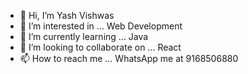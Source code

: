 - 👋 Hi, I’m Yash Vishwas
- 👀 I’m interested in ... Web Development
- 🌱 I’m currently learning ... Java
- 💞️ I’m looking to collaborate on ... React
- 📫 How to reach me ... WhatsApp me at 9168506880


<!---
YujiItaori/YujiItaori is a ✨ special ✨ repository because its `README.md` (this file) appears on your GitHub profile.
You can click the Preview link to take a look at your changes.
--->
